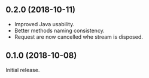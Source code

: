 0.2.0 (2018-10-11)
------------------
- Improved Java usability.
- Better methods naming consistency.
- Request are now cancelled whe stream is disposed.


0.1.0 (2018-10-08)
------------------
Initial release.

